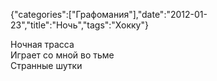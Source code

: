 {"categories":["Графомания"],"date":"2012-01-23","title":"Ночь","tags":"Хокку"}

Ночная трасса  
Играет со мной во тьме  
Странные шутки
